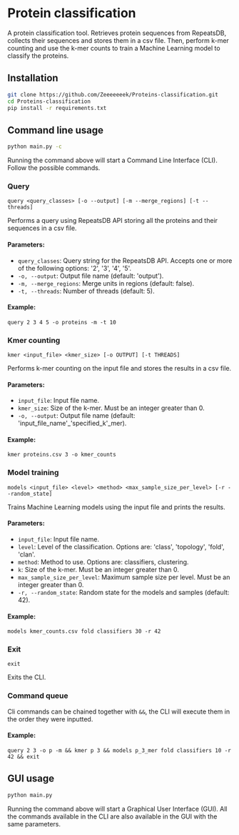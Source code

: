 # Protein classification 
A protein classification tool. Retrieves protein sequences from RepeatsDB, collects their sequences and stores them in a 
csv file. Then, perform k-mer counting and use the k-mer counts to train a Machine Learning model to classify the 
proteins.
## Installation
```bash
git clone https://github.com/Zeeeeeeek/Proteins-classification.git
cd Proteins-classification
pip install -r requirements.txt
```
## Command line usage
```bash
python main.py -c
```
Running the command above will start a Command Line Interface (CLI). Follow the possible commands.
### Query
```
query <query_classes> [-o --output] [-m --merge_regions] [-t --threads]
```
Performs a query using RepeatsDB API storing all the proteins and their sequences in a csv file.

#### Parameters:
- `query_classes`: Query string for the RepeatsDB API. Accepts one or more of the following options: '2', '3', '4', '5'.
- `-o, --output`: Output file name (default: 'output').
- `-m, --merge_regions`: Merge units in regions (default: false).
- `-t, --threads`: Number of threads (default: 5).

#### Example:
```
query 2 3 4 5 -o proteins -m -t 10
```

### Kmer counting
```
kmer <input_file> <kmer_size> [-o OUTPUT] [-t THREADS]
```
Performs k-mer counting on the input file and stores the results in a csv file.

#### Parameters:
- `input_file`: Input file name.
- `kmer_size`: Size of the k-mer. Must be an integer greater than 0.
- `-o, --output`: Output file name (default: 'input_file_name'_'specified_k'_mer).

#### Example:
```
kmer proteins.csv 3 -o kmer_counts
```

### Model training
```
models <input_file> <level> <method> <max_sample_size_per_level> [-r --random_state]
```
Trains Machine Learning models using the input file and prints the results.

#### Parameters:
- `input_file`: Input file name.
- `level`: Level of the classification. Options are: 'class', 'topology', 'fold', 'clan'.
- `method`: Method to use. Options are: classifiers, clustering.
- `k`: Size of the k-mer. Must be an integer greater than 0.
- `max_sample_size_per_level`: Maximum sample size per level. Must be an integer greater than 0.
- `-r, --random_state`: Random state for the models and samples (default: 42).

#### Example:
```
models kmer_counts.csv fold classifiers 30 -r 42
```

### Exit
```
exit
```
Exits the CLI.

### Command queue
Cli commands can be chained together with `&&`, the CLI will execute them in the order they were inputted.

#### Example:
```
query 2 3 -o p -m && kmer p 3 && models p_3_mer fold classifiers 10 -r 42 && exit
```


## GUI usage
```bash
python main.py
```
Running the command above will start a Graphical User Interface (GUI).
All the commands available in the CLI are also available in the GUI with the same parameters.